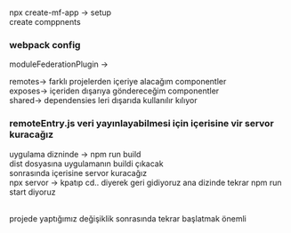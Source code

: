 ### 
npx create-mf-app  -> setup<br/>
create comppnents
### webpack config
moduleFederationPlugin -> <br/>

remotes-> farklı projelerden içeriye alacağım componentler <br/> 
exposes-> içeriden dışarıya göndereceğim componentler <br/>
shared-> dependensies leri dışarıda kullanılır kılıyor<br/>

### remoteEntry.js veri yayınlayabilmesi için içerisine vir servor kuracağız
uygulama dizninde -> npm run build <br/> 
dist dosyasına uygulamanın buildi çıkacak <br/>
sonrasında içerisine servor kuracağız<br/>
npx servor -> kpatıp cd.. diyerek geri gidiyoruz ana dizinde tekrar npm run start diyoruz

<br/>
projede yaptığımız değişiklik sonrasında tekrar başlatmak önemli

